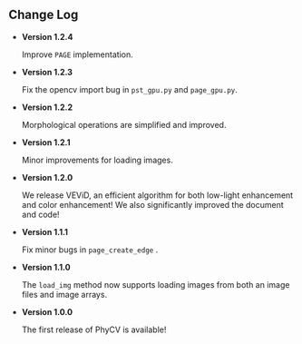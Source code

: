 ## Change Log

* **Version 1.2.4**

  Improve `PAGE` implementation.

* **Version 1.2.3**

  Fix the opencv import bug in `pst_gpu.py` and `page_gpu.py`.   

* **Version 1.2.2**

  Morphological operations are simplified and improved.

* **Version 1.2.1**

  Minor improvements for loading images.

* **Version 1.2.0**

  We release VEViD, an efficient algorithm for both low-light enhancement and color enhancement! We also significantly improved the document and code!

* **Version 1.1.1**

  Fix minor bugs in `page_create_edge` .

* **Version 1.1.0**

  The `load_img` method now supports loading images from both an image files and image arrays.

* **Version 1.0.0**
  
  The first release of PhyCV is available!